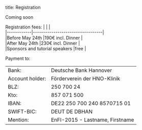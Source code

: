 title: Registration

Coming soon

<!--

<form id="kontaktformular" name="kontaktformular" action="">
<tr>
 <td align="right" valign="top">Title:</td>
 <td>
 <select name="Title" class="Auswahl" size="1">
 <option value="Mr">Mr</option>
 <option value="Mrs">Mrs</option>
 <option value="Dr.">Dr.</option>
 <option value="Prof.">Prof.</option>
 </select>
 </td>
</tr>
<div>
 <td align="right" <label for="Vorname">First Name* :</label>
 <input type="text" size="30" maxlength="40" value="Please enter your first name" id="absender" name="absender"
</div>

<div>
 <label for="Nachname">Last Name* :</label>
 <input type="text" size="30" maxlength="40" value="Please enter your last name" id="absender" name="absender" />
</div>
<div>
 <label for="Affiliation">Affiliation* :</label>
 <input type="text" value="Hannover Medical School" id="absender" name="absender" />
</div>
Please enter your invoice address:
<div>
 <label for="Adresse">Address* :</label>
 <input type="text" value="Feodor-Lynen-Straße 27" id="absender" name="absender" />
</div>
<div>
 <label for="Stadt">Postcode and City* :</label>
 <input type="text" size="30" maxlength="40" value="30625 Hannover" id="absender" name="absender" />
</div>
<div>
 <label for="Land">Country* :</label>
 <input type="text" size="30" maxlength="40" value="Germany" id="absender" name="absender" />
</div>

</div>
<tr>
 <td align="right" valign="top"> Please send me an invoice:</td>
 <td>
 <select name="Invoice" class="Auswahl" size="1">
 <option value="Ja">Yes</option>
 <option value="Nein">No</option>
 </select>
 </td>
</tr>
</div>

<div>
 <label for="Mailadresse">Email* :</label>
 <input type="text" size="30" maxlength="40" value="enfi@mh-hannover.de" id="absender" name="absender" />
</div>
<div>
 <label for="Telefon">Phone* :</label>
 <input type="text" size="30" maxlength="40" value="0511 532 7231" id="absender" name="absender" />
</div>

</div>
<tr>
 <td align="right" valign="top"> Participation in Conference Dinner:</td>
 <td>
 <select name="Conference Dinner" class="Auswahl" size="1">
 <option value="Ja">Yes</option>
 <option value="Nein">No</option>
 </select>
 </td>
</tr>
</div>

</div>
<tr>
 <td align="right" valign="top"> Participation in Sunday Tutorials:</td>
 <td>
 <select name="Sunday Tutorial" class="Auswahl" size="1">
 <option value="Ja">Yes</option>
 <option value="Nein">No</option>
 </select>
 </td>
</tr>
</div>

Spamschutz...3+5 oder für den nutzer unsichtbares aber für den spambot sichtbares feld. http://sevenx.de/blog/php-formular-spamschutz-und-validierung-spam-emails-verhindern-auch-ohne-captcha/

<div>
 <input type="submit" value="submit" />
</div>
</form>

-->

Registration fees:
|            |                                  |   
|------------|----------------------------------|   
|Before May 24th |190€ incl. Dinner      |   
|After May 24th   |230€ incl. Dinner      |   
|Sponsors and tutorial speakers   |free                  |   

<!--
|Sunday Tutorial   |20€              |
-->

Payment to:

|||
|---|---|
| Bank:| Deutsche Bank Hannover|
 |Account holder:| Förderverein der HNO-Klinik|
| BLZ:| 250 700 24|
| Kto:| 857 071 500|
| IBAN:| DE22 250 700 240 8570715 01|
| SWIFT-BIC:| DEUT DE DBHAN|
 |Mention:| EnFI-2015 - Lastname, Firstname|
 

